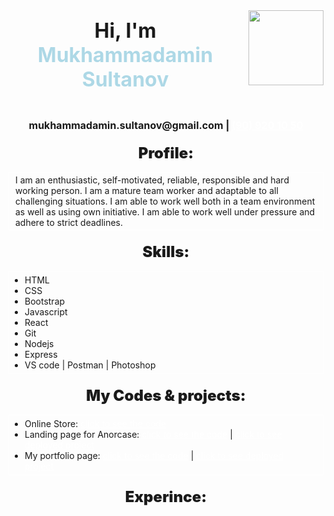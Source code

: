 <div style="display: flex; justify-content: center; align-items: center;">
    <h1 style="text-align: center; font-size: 32px;">Hi, I'm <strong style="color: lightblue">Mukhammadamin Sultanov</strong></h1>
    <img style="width: 120px; height: 120px; margin-left: 10px" src="https://i.postimg.cc/SRTVpry9/hero.png"/>
</div>

<h2 style="text-align: center; font-size: 16px">mukhammadamin.sultanov@gmail.com | <a style="color: white" href="tel:+998909201050">(90) 920 10 50</a></h2>



<h1 style="text-align: center; font-size: 24px; font-weight: 900; margin-top: 20px; border: none">Profile:</h1>
<p style="margin-top: 10px; padding: 3px 10px; border: 1px solid white">I am an enthusiastic, self-motivated, reliable, responsible and hard working person. I am a mature team 
worker and adaptable to all challenging situations. I am able to work well both in a team environment as 
well as using own initiative. I am able to work well under pressure and adhere to strict deadlines.</p>


<h1 style="text-align: center; font-size: 24px; font-weight: 900; margin-top: 20px; border: none">Skills:</h1>
<ul style="margin-top: 10px; padding: 5px 25px; border: 1px solid white">
    <li>HTML</li>
    <li>CSS</li>
    <li>Bootstrap</li>
    <li>Javascript</li>
    <li>React</li>
    <li>Git</li>
    <li>Nodejs</li>
    <li>Express</li>
    <li>VS code | Postman | Photoshop</li>
</ul>

<h1 style="text-align: center; font-size: 24px; font-weight: 900; margin-top: 20px; border: none">My Codes & projects:</h1>
<ul style="margin-top: 10px; padding: 5px 25px; border: 1px solid white">
    <li>Online Store: <a style="color: white" href="https://github.com/msultanovdev/online-store">click to see the code</a></li>
        <li>Landing page for Anorcase: <a style="color: white" href="https://github.com/msultanovdev/anorcase">click to see the code</a> | 
        <a
            style="color: white"
            href="https://anorcasedemo.netlify.app/"
        >
            click to see deployed project
        </a>
    </li>
    <li>My portfolio page: <a style="color: white" href="https://github.com/msultanovdev/portfolio">click to see the code</a> | 
        <a
            style="color: white"
            href="https://portfolio-b3149.web.app/"
        >
            click to see deployed project
        </a>
    </li>
</ul>

<h1 style="text-align: center; font-size: 24px; font-weight: 900; margin-top: 20px; border: none">Experince:</h1>

